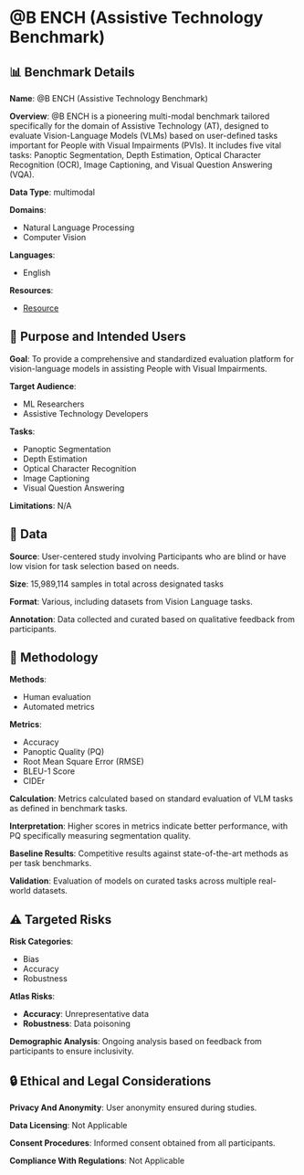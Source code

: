 # @B ENCH (Assistive Technology Benchmark)

## 📊 Benchmark Details

**Name**: @B ENCH (Assistive Technology Benchmark)

**Overview**: @B ENCH is a pioneering multi-modal benchmark tailored specifically for the domain of Assistive Technology (AT), designed to evaluate Vision-Language Models (VLMs) based on user-defined tasks important for People with Visual Impairments (PVIs). It includes five vital tasks: Panoptic Segmentation, Depth Estimation, Optical Character Recognition (OCR), Image Captioning, and Visual Question Answering (VQA).

**Data Type**: multimodal

**Domains**:
- Natural Language Processing
- Computer Vision

**Languages**:
- English

**Resources**:
- [Resource](https://arxiv.org/abs/2409.14215)

## 🎯 Purpose and Intended Users

**Goal**: To provide a comprehensive and standardized evaluation platform for vision-language models in assisting People with Visual Impairments.

**Target Audience**:
- ML Researchers
- Assistive Technology Developers

**Tasks**:
- Panoptic Segmentation
- Depth Estimation
- Optical Character Recognition
- Image Captioning
- Visual Question Answering

**Limitations**: N/A

## 💾 Data

**Source**: User-centered study involving Participants who are blind or have low vision for task selection based on needs.

**Size**: 15,989,114 samples in total across designated tasks

**Format**: Various, including datasets from Vision Language tasks.

**Annotation**: Data collected and curated based on qualitative feedback from participants.

## 🔬 Methodology

**Methods**:
- Human evaluation
- Automated metrics

**Metrics**:
- Accuracy
- Panoptic Quality (PQ)
- Root Mean Square Error (RMSE)
- BLEU-1 Score
- CIDEr

**Calculation**: Metrics calculated based on standard evaluation of VLM tasks as defined in benchmark tasks.

**Interpretation**: Higher scores in metrics indicate better performance, with PQ specifically measuring segmentation quality.

**Baseline Results**: Competitive results against state-of-the-art methods as per task benchmarks.

**Validation**: Evaluation of models on curated tasks across multiple real-world datasets.

## ⚠️ Targeted Risks

**Risk Categories**:
- Bias
- Accuracy
- Robustness

**Atlas Risks**:
- **Accuracy**: Unrepresentative data
- **Robustness**: Data poisoning

**Demographic Analysis**: Ongoing analysis based on feedback from participants to ensure inclusivity.

## 🔒 Ethical and Legal Considerations

**Privacy And Anonymity**: User anonymity ensured during studies.

**Data Licensing**: Not Applicable

**Consent Procedures**: Informed consent obtained from all participants.

**Compliance With Regulations**: Not Applicable
